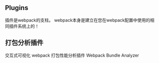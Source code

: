 ## Plugins

插件是webpack的支柱。 webpack本身是建立在您在webpack配置中使用的相同插件系统上的！


## 打包分析插件

交互式可视化 webpack 打包性能分析插件 Webpack Bundle Analyzer
